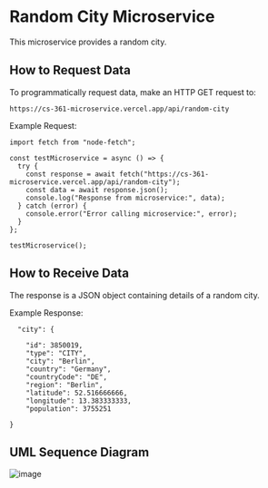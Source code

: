 # Random City Microservice

This microservice provides a random city.

## How to Request Data

To programmatically request data, make an HTTP GET request to:
```
https://cs-361-microservice.vercel.app/api/random-city
```
Example Request:
```
import fetch from "node-fetch";

const testMicroservice = async () => {
  try {
    const response = await fetch("https://cs-361-microservice.vercel.app/api/random-city");
    const data = await response.json();
    console.log("Response from microservice:", data);
  } catch (error) {
    console.error("Error calling microservice:", error);
  }
};

testMicroservice();
```
## How to Receive Data

The response is a JSON object containing details of a random city.

Example Response:
```
  "city": {
    
    "id": 3850019,
    "type": "CITY",
    "city": "Berlin",
    "country": "Germany",
    "countryCode": "DE",
    "region": "Berlin",
    "latitude": 52.516666666,
    "longitude": 13.383333333,
    "population": 3755251
    
}
```

## UML Sequence Diagram


![image](https://github.com/user-attachments/assets/d03ad803-cf1d-4dd1-a2e2-969c5d5ffcd3)
